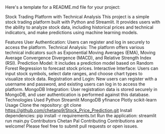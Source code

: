 
Here's a template for a README.md file for your project:

Stock Trading Platform with Technical Analysis
This project is a simple stock trading platform built with Python and Streamlit. It provides users with the ability to analyze stock data, including historical prices and technical indicators, and make predictions using machine learning models.

Features
User Authentication: Users can register and log in securely to access the platform.
Technical Analysis: The platform offers various technical indicators such as Exponential Moving Averages (EMA), Moving Average Convergence Divergence (MACD), and Relative Strength Index (RSI).
Prediction Model: It includes a prediction model based on Random Forest Regression to forecast stock prices.
Interactive Interface: Users can input stock symbols, select date ranges, and choose chart types to visualize stock data.
Registration and Login: New users can register with a username and password, and existing users can log in to access the platform.
MongoDB Integration: User registration data is stored securely in MongoDB, and user authentication is performed against this database.
Technologies Used
Python
Streamlit
MongoDB
yfinance
Plotly
scikit-learn
Usage
Clone the repository: git clone https://github.com/chetanp9/Stock_Price_Prediction.git
Install dependencies: pip install -r requirements.txt
Run the application: streamlit run main.py
Contributors
Chetan Pal
Contributing
Contributions are welcome! Please feel free to submit pull requests or open issues.
